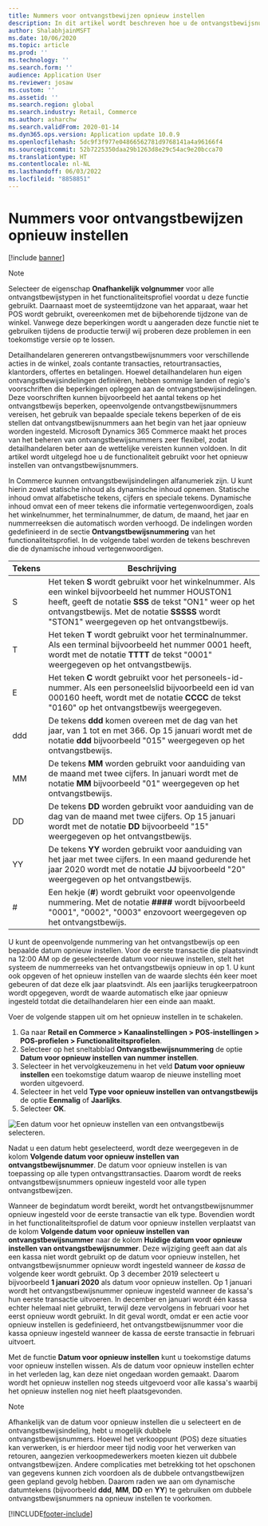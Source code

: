 ```yaml
---
title: Nummers voor ontvangstbewijzen opnieuw instellen
description: In dit artikel wordt beschreven hoe u de ontvangstbewijsnummers opnieuw kunt instellen die worden gebruikt voor verschillende acties op een gewenste datum (bijvoorbeeld het boekjaar of het kalenderjaar).
author: ShalabhjainMSFT
ms.date: 10/06/2020
ms.topic: article
ms.prod: ''
ms.technology: ''
ms.search.form: ''
audience: Application User
ms.reviewer: josaw
ms.custom: ''
ms.assetid: ''
ms.search.region: global
ms.search.industry: Retail, Commerce
ms.author: asharchw
ms.search.validFrom: 2020-01-14
ms.dyn365.ops.version: Application update 10.0.9
ms.openlocfilehash: 5dc9f3f977e04866562781d9768141a4a96166f4
ms.sourcegitcommit: 52b7225350daa29b1263d8e29c54ac9e20bcca70
ms.translationtype: HT
ms.contentlocale: nl-NL
ms.lasthandoff: 06/03/2022
ms.locfileid: "8858851"
---
```

# <a name="reset-receipt-numbers"></a>Nummers voor ontvangstbewijzen opnieuw instellen 

[!include [banner](includes/banner.md)]

> [!NOTE]
> Selecteer de eigenschap **Onafhankelijk volgnummer** voor alle ontvangstbewijstypen in het functionaliteitsprofiel voordat u deze functie gebruikt. Daarnaast moet de systeemtijdzone van het apparaat, waar het POS wordt gebruikt, overeenkomen met de bijbehorende tijdzone van de winkel. Vanwege deze beperkingen wordt u aangeraden deze functie niet te gebruiken tijdens de productie terwijl wij proberen deze problemen in een toekomstige versie op te lossen. 

Detailhandelaren genereren ontvangstbewijsnummers voor verschillende acties in de winkel, zoals contante transacties, retourtransacties, klantorders, offertes en betalingen. Hoewel detailhandelaren hun eigen ontvangstbewijsindelingen definiëren, hebben sommige landen of regio's voorschriften die beperkingen opleggen aan de ontvangstbewijsindelingen. Deze voorschriften kunnen bijvoorbeeld het aantal tekens op het ontvangstbewijs beperken, opeenvolgende ontvangstbewijsnummers vereisen, het gebruik van bepaalde speciale tekens beperken of de eis stellen dat ontvangstbewijsnummers aan het begin van het jaar opnieuw worden ingesteld. Microsoft Dynamics 365 Commerce maakt het proces van het beheren van ontvangstbewijsnummers zeer flexibel, zodat detailhandelaren beter aan de wettelijke vereisten kunnen voldoen. In dit artikel wordt uitgelegd hoe u de functionaliteit gebruikt voor het opnieuw instellen van ontvangstbewijsnummers.

In Commerce kunnen ontvangstbewijsindelingen alfanumeriek zijn. U kunt hierin zowel statische inhoud als dynamische inhoud opnemen. Statische inhoud omvat alfabetische tekens, cijfers en speciale tekens. Dynamische inhoud omvat een of meer tekens die informatie vertegenwoordigen, zoals het winkelnummer, het terminalnummer, de datum, de maand, het jaar en nummerreeksen die automatisch worden verhoogd. De indelingen worden gedefinieerd in de sectie **Ontvangstbewijsnummering** van het functionaliteitsprofiel. In de volgende tabel worden de tekens beschreven die de dynamische inhoud vertegenwoordigen.

| Tekens | Beschrijving |
|------------|-------------|
| S          | Het teken **S** wordt gebruikt voor het winkelnummer. Als een winkel bijvoorbeeld het nummer HOUSTON1 heeft, geeft de notatie **SSS** de tekst "ON1" weer op het ontvangstbewijs. Met de notatie **SSSSS** wordt "STON1" weergegeven op het ontvangstbewijs. |
| T          | Het teken **T** wordt gebruikt voor het terminalnummer. Als een terminal bijvoorbeeld het nummer 0001 heeft, wordt met de notatie **TTTT** de tekst "0001" weergegeven op het ontvangstbewijs. |
| E          | Het teken **C** wordt gebruikt voor het personeels-id-nummer. Als een personeelslid bijvoorbeeld een id van 000160 heeft, wordt met de notatie **CCCC** de tekst "0160" op het ontvangstbewijs weergegeven. |
| ddd        | De tekens **ddd** komen overeen met de dag van het jaar, van 1 tot en met 366. Op 15 januari wordt met de notatie **ddd** bijvoorbeeld "015" weergegeven op het ontvangstbewijs. |
| MM         | De tekens **MM** worden gebruikt voor aanduiding van de maand met twee cijfers. In januari wordt met de notatie **MM** bijvoorbeeld "01" weergegeven op het ontvangstbewijs. |
| DD         | De tekens **DD** worden gebruikt voor aanduiding van de dag van de maand met twee cijfers. Op 15 januari wordt met de notatie **DD** bijvoorbeeld "15" weergegeven op het ontvangstbewijs. |
| YY         | De tekens **YY** worden gebruikt voor aanduiding van het jaar met twee cijfers. In een maand gedurende het jaar 2020 wordt met de notatie **JJ** bijvoorbeeld "20" weergegeven op het ontvangstbewijs. |
| \#         | Een hekje (**\#**) wordt gebruikt voor opeenvolgende nummering. Met de notatie **####** wordt bijvoorbeeld "0001", "0002", "0003" enzovoort weergegeven op het ontvangstbewijs. |

U kunt de opeenvolgende nummering van het ontvangstbewijs op een bepaalde datum opnieuw instellen. Voor de eerste transactie die plaatsvindt na 12:00 AM op de geselecteerde datum voor nieuwe instellen, stelt het systeem de nummerreeks van het ontvangstbewijs opnieuw in op 1. U kunt ook opgeven of het opnieuw instellen van de waarde slechts één keer moet gebeuren of dat deze elk jaar plaatsvindt. Als een jaarlijks terugkeerpatroon wordt opgegeven, wordt de waarde automatisch elke jaar opnieuw ingesteld totdat die detailhandelaren hier een einde aan maakt. 

Voer de volgende stappen uit om het opnieuw instellen in te schakelen.

1. Ga naar **Retail en Commerce \> Kanaalinstellingen \> POS-instellingen \> POS-profielen \> Functionaliteitsprofielen**.
1. Selecteer op het sneltabblad **Ontvangstbewijsnummering** de optie **Datum voor opnieuw instellen van nummer instellen**.
1. Selecteer in het vervolgkeuzemenu in het veld **Datum voor opnieuw instellen** een toekomstige datum waarop de nieuwe instelling moet worden uitgevoerd.
1. Selecteer in het veld **Type voor opnieuw instellen van ontvangstbewijs** de optie **Eenmalig** of **Jaarlijks**.
1. Selecteer **OK**.

![Een datum voor het opnieuw instellen van een ontvangstbewijs selecteren.](media/Enable_receipt_reset.png "Een datum voor het opnieuw instellen van een ontvangstbewijs selecteren")

Nadat u een datum hebt geselecteerd, wordt deze weergegeven in de kolom **Volgende datum voor opnieuw instellen van ontvangstbewijsnummer**. De datum voor opnieuw instellen is van toepassing op alle typen ontvangsttransacties. Daarom wordt de reeks ontvangstbewijsnummers opnieuw ingesteld voor alle typen ontvangstbewijzen.

Wanneer de begindatum wordt bereikt, wordt het ontvangstbewijsnummer opnieuw ingesteld voor de eerste transactie van elk type. Bovendien wordt in het functionaliteitsprofiel de datum voor opnieuw instellen verplaatst van de kolom **Volgende datum voor opnieuw instellen van ontvangstbewijsnummer** naar de kolom **Huidige datum voor opnieuw instellen van ontvangstbewijsnummer**. Deze wijziging geeft aan dat als een kassa niet wordt gebruikt op de datum voor opnieuw instellen, het ontvangstbewijsnummer opnieuw wordt ingesteld wanneer de *kassa* de volgende keer wordt gebruikt. Op 3 december 2019 selecteert u bijvoorbeeld **1 januari 2020** als datum voor opnieuw instellen. Op 1 januari wordt het ontvangstbewijsnummer opnieuw ingesteld wanneer de kassa's hun eerste transactie uitvoeren. In december en januari wordt één kassa echter helemaal niet gebruikt, terwijl deze vervolgens in februari voor het eerst opnieuw wordt gebruikt. In dit geval wordt, omdat er een actie voor opnieuw instellen is gedefinieerd, het ontvangstbewijsnummer voor die kassa opnieuw ingesteld wanneer de kassa de eerste transactie in februari uitvoert.

Met de functie **Datum voor opnieuw instellen** kunt u toekomstige datums voor opnieuw instellen wissen. Als de datum voor opnieuw instellen echter in het verleden lag, kan deze niet ongedaan worden gemaakt. Daarom wordt het opnieuw instellen nog steeds uitgevoerd voor alle kassa's waarbij het opnieuw instellen nog niet heeft plaatsgevonden.

> [!NOTE]
> Afhankelijk van de datum voor opnieuw instellen die u selecteert en de ontvangstbewijsindeling, hebt u mogelijk dubbele ontvangstbewijsnummers. Hoewel het verkooppunt (POS) deze situaties kan verwerken, is er hierdoor meer tijd nodig voor het verwerken van retouren, aangezien verkoopmedewerkers moeten kiezen uit dubbele ontvangstbewijzen. Andere complicaties met betrekking tot het opschonen van gegevens kunnen zich voordoen als de dubbele ontvangstbewijzen geen gepland gevolg hebben. Daarom raden we aan om dynamische datumtekens (bijvoorbeeld **ddd**, **MM**, **DD** en **YY**) te gebruiken om dubbele ontvangstbewijsnummers na opnieuw instellen te voorkomen.


[!INCLUDE[footer-include](../includes/footer-banner.md)]